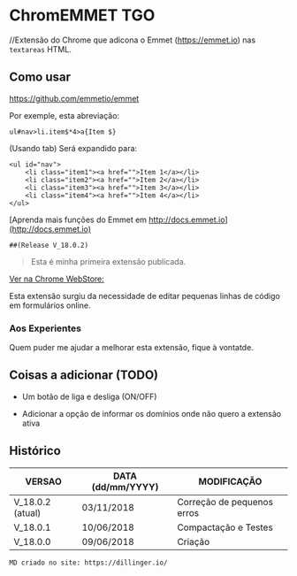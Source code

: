 # ChromEMMET TGO

//Extensão do Chrome que adicona o Emmet (https://emmet.io) nas ```textareas``` HTML.

## Como usar
https://github.com/emmetio/emmet

Por exemple, esta abreviação:
```
ul#nav>li.item$*4>a{Item $}
```
(Usando tab)
Será expandido para:

```
<ul id="nav">
	<li class="item1"><a href="">Item 1</a></li>
	<li class="item2"><a href="">Item 2</a></li>
	<li class="item3"><a href="">Item 3</a></li>
	<li class="item4"><a href="">Item 4</a></li>
</ul>
```

 
[Aprenda mais funções do Emmet em http://docs.emmet.io](http://docs.emmet.io)


```
##(Release V_18.0.2)
```


>Esta é minha primeira extensão publicada.
>
[Ver na Chrome WebStore:](https://chrome.google.com/webstore/detail/amaigkggpdbgoanjpdehlbignmfkiboi/)

Esta extensão surgiu da necessidade de editar pequenas linhas de código em formulários online.

### Aos Experientes 
Quem puder me ajudar a melhorar esta extensão, fique à vontatde.

## Coisas a adicionar (TODO)

* Um botão de liga e desliga (ON/OFF)

* Adicionar a opção de informar os domínios onde não quero a extensão ativa

## Histórico

| VERSAO | DATA (dd/mm/YYYY)| MODIFICAÇÃO |
| ------ | ------ | ------ |
| V_18.0.2 (atual)| 03/11/2018 | Correção de pequenos erros |
| V_18.0.1 | 10/06/2018 | Compactação e Testes |
| V_18.0.0 | 09/06/2018 | Criação |







```
MD criado no site: https://dillinger.io/
```
